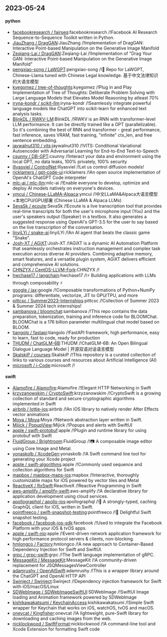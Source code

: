## 2023-05-24

#### python
* [facebookresearch / fairseq](https://github.com/facebookresearch/fairseq):facebookresearch /!Facebook AI Research Sequence-to-Sequence Toolkit written in Python.
* [JiauZhang / DragGAN](https://github.com/JiauZhang/DragGAN):JiauZhang /!Implementation of DragGAN: Interactive Point-based Manipulation on the Generative Image Manifold
* [Zeqiang-Lai / DragGAN](https://github.com/Zeqiang-Lai/DragGAN):Zeqiang-Lai /!Implementation of "Drag Your GAN: Interactive Point-based Manipulation on the Generative Image Manifold"
* [pengxiao-song / LaWGPT](https://github.com/pengxiao-song/LaWGPT):pengxiao-song /!🎉
Repo for LaWGPT, Chinese-Llama tuned with Chinese Legal knowledge. 基于中文法律知识的大语言模型
* [kyegomez / tree-of-thoughts](https://github.com/kyegomez/tree-of-thoughts):kyegomez /!Plug in and Play Implementation of Tree of Thoughts: Deliberate Problem Solving with Large Language Models that Elevates Model Reasoning by atleast 70%
* [iryna-kondr / scikit-llm](https://github.com/iryna-kondr/scikit-llm):iryna-kondr /!Seamlessly integrate powerful language models like ChatGPT into scikit-learn for enhanced text analysis tasks.
* [BlinkDL / RWKV-LM](https://github.com/BlinkDL/RWKV-LM):BlinkDL /!RWKV is an RNN with transformer-level LLM performance. It can be directly trained like a GPT (parallelizable). So it's combining the best of RNN and transformer - great performance, fast inference, saves VRAM, fast training, "infinite" ctx_len, and free sentence embedding.
* [jaywalnut310 / vits](https://github.com/jaywalnut310/vits):jaywalnut310 /!VITS: Conditional Variational Autoencoder with Adversarial Learning for End-to-End Text-to-Speech
* [csunny / DB-GPT](https://github.com/csunny/DB-GPT):csunny /!Interact your data and environment using the local GPT, no data leaks, 100% privately, 100% security
* [lllyasviel / ControlNet](https://github.com/lllyasviel/ControlNet):lllyasviel /!Let us control diffusion models!
* [ricklamers / gpt-code-ui](https://github.com/ricklamers/gpt-code-ui):ricklamers /!An open source implementation of OpenAI's ChatGPT Code interpreter
* [mlc-ai / mlc-llm](https://github.com/mlc-ai/mlc-llm):mlc-ai /!Enable everyone to develop, optimize and deploy AI models natively on everyone's devices.
* [ymcui / Chinese-LLaMA-Alpaca](https://github.com/ymcui/Chinese-LLaMA-Alpaca):ymcui /!中文LLaMA&Alpaca大语言模型+本地CPU/GPU部署 (Chinese LLaMA & Alpaca LLMs)
* [SevaSk / ecoute](https://github.com/SevaSk/ecoute):SevaSk /!Ecoute is a live transcription tool that provides real-time transcripts for both the user's microphone input (You) and the user's speakers output (Speaker) in a textbox. It also generates a suggested response using OpenAI's GPT-3.5 for the user to say based on the live transcription of the conversation.
* [linyiLYi / snake-ai](https://github.com/linyiLYi/snake-ai):linyiLYi /!An AI agent that beats the classic game "Snake".
* [Josh-XT / AGiXT](https://github.com/Josh-XT/AGiXT):Josh-XT /!AGiXT is a dynamic AI Automation Platform that seamlessly orchestrates instruction management and complex task execution across diverse AI providers. Combining adaptive memory, smart features, and a versatile plugin system, AGiXT delivers efficient and comprehensive AI solutions.
* [CHNZYX / CentOS-LLVM-Fork](https://github.com/CHNZYX/CentOS-LLVM-Fork):CHNZYX /!
* [hwchase17 / langchain](https://github.com/hwchase17/langchain):hwchase17 /!⚡
Building applications with LLMs through composability
⚡
* [google / jax](https://github.com/google/jax):google /!Composable transformations of Python+NumPy programs: differentiate, vectorize, JIT to GPU/TPU, and more
* [pittcsc / Summer2023-Internships](https://github.com/pittcsc/Summer2023-Internships):pittcsc /!Collection of Summer 2023 & Summer 2024 tech internships!
* [sambanova / bloomchat](https://github.com/sambanova/bloomchat):sambanova /!This repo contains the data preparation, tokenization, training and inference code for BLOOMChat. BLOOMChat is a 176 billion parameter multilingual chat model based on BLOOM.
* [tiangolo / fastapi](https://github.com/tiangolo/fastapi):tiangolo /!FastAPI framework, high performance, easy to learn, fast to code, ready for production
* [THUDM / ChatGLM-6B](https://github.com/THUDM/ChatGLM-6B):THUDM /!ChatGLM-6B: An Open Bilingual Dialogue Language Model | 开源双语对话语言模型
* [SkalskiP / courses](https://github.com/SkalskiP/courses):SkalskiP /!This repository is a curated collection of links to various courses and resources about Artificial Intelligence (AI)
* [microsoft / i-Code](https://github.com/microsoft/i-Code):microsoft /!

#### swift
* [Alamofire / Alamofire](https://github.com/Alamofire/Alamofire):Alamofire /!Elegant HTTP Networking in Swift
* [krzyzanowskim / CryptoSwift](https://github.com/krzyzanowskim/CryptoSwift):krzyzanowskim /!CryptoSwift is a growing collection of standard and secure cryptographic algorithms implemented in Swift
* [airbnb / lottie-ios](https://github.com/airbnb/lottie-ios):airbnb /!An iOS library to natively render After Effects vector animations
* [Moya / Moya](https://github.com/Moya/Moya):Moya /!Network abstraction layer written in Swift.
* [Mijick / PopupView](https://github.com/Mijick/PopupView):Mijick /!Popups and alerts with SwiftUI
* [apple / swift-protobuf](https://github.com/apple/swift-protobuf):apple /!Plugin and runtime library for using protobuf with Swift
* [FluidGroup / Brightroom](https://github.com/FluidGroup/Brightroom):FluidGroup /!📷
A composable image editor using Core Image and Metal.
* [yonaskolb / XcodeGen](https://github.com/yonaskolb/XcodeGen):yonaskolb /!A Swift command line tool for generating your Xcode project
* [apple / swift-algorithms](https://github.com/apple/swift-algorithms):apple /!Commonly used sequence and collection algorithms for Swift
* [mapbox / mapbox-maps-ios](https://github.com/mapbox/mapbox-maps-ios):mapbox /!Interactive, thoroughly customizable maps for iOS powered by vector tiles and Metal
* [ReactiveX / RxSwift](https://github.com/ReactiveX/RxSwift):ReactiveX /!Reactive Programming in Swift
* [aws-amplify / amplify-swift](https://github.com/aws-amplify/amplify-swift):aws-amplify /!A declarative library for application development using cloud services.
* [apollographql / apollo-ios](https://github.com/apollographql/apollo-ios):apollographql /!📱
A strongly-typed, caching GraphQL client for iOS, written in Swift.
* [pointfreeco / swift-snapshot-testing](https://github.com/pointfreeco/swift-snapshot-testing):pointfreeco /!📸
Delightful Swift snapshot testing.
* [facebook / facebook-ios-sdk](https://github.com/facebook/facebook-ios-sdk):facebook /!Used to integrate the Facebook Platform with your iOS & tvOS apps.
* [apple / swift-nio](https://github.com/apple/swift-nio):apple /!Event-driven network application framework for high performance protocol servers & clients, non-blocking.
* [hmlongco / Factory](https://github.com/hmlongco/Factory):hmlongco /!A new approach to Container-Based Dependency Injection for Swift and SwiftUI.
* [grpc / grpc-swift](https://github.com/grpc/grpc-swift):grpc /!The Swift language implementation of gRPC.
* [MessageKit / MessageKit](https://github.com/MessageKit/MessageKit):MessageKit /!A community-driven replacement for JSQMessagesViewController
* [adamrushy / OpenAISwift](https://github.com/adamrushy/OpenAISwift):adamrushy /!This is a wrapper library around the ChatGPT and OpenAI HTTP API
* [Swinject / Swinject](https://github.com/Swinject/Swinject):Swinject /!Dependency injection framework for Swift with iOS/macOS/Linux
* [SDWebImage / SDWebImageSwiftUI](https://github.com/SDWebImage/SDWebImageSwiftUI):SDWebImage /!SwiftUI Image loading and Animation framework powered by SDWebImage
* [kishikawakatsumi / KeychainAccess](https://github.com/kishikawakatsumi/KeychainAccess):kishikawakatsumi /!Simple Swift wrapper for Keychain that works on iOS, watchOS, tvOS and macOS.
* [onevcat / Kingfisher](https://github.com/onevcat/Kingfisher):onevcat /!A lightweight, pure-Swift library for downloading and caching images from the web.
* [nicklockwood / SwiftFormat](https://github.com/nicklockwood/SwiftFormat):nicklockwood /!A command-line tool and Xcode Extension for formatting Swift code

